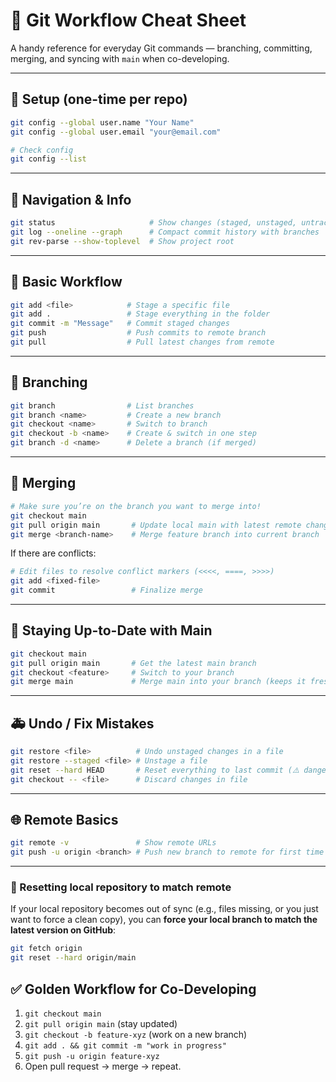 # 🐙 Git Workflow Cheat Sheet

A handy reference for everyday Git commands — branching, committing, merging, and syncing with `main` when co-developing.

---

## 🔧 Setup (one-time per repo)
```bash
git config --global user.name "Your Name"
git config --global user.email "your@email.com"

# Check config
git config --list
```

---

## 📍 Navigation & Info
```bash
git status                     # Show changes (staged, unstaged, untracked)
git log --oneline --graph      # Compact commit history with branches
git rev-parse --show-toplevel  # Show project root
```

---

## 💾 Basic Workflow
```bash
git add <file>            # Stage a specific file
git add .                 # Stage everything in the folder
git commit -m "Message"   # Commit staged changes
git push                  # Push commits to remote branch
git pull                  # Pull latest changes from remote
```

---

## 🌱 Branching
```bash
git branch                # List branches
git branch <name>         # Create a new branch
git checkout <name>       # Switch to branch
git checkout -b <name>    # Create & switch in one step
git branch -d <name>      # Delete a branch (if merged)
```

---

## 🔀 Merging
```bash
# Make sure you’re on the branch you want to merge into!
git checkout main
git pull origin main       # Update local main with latest remote changes
git merge <branch-name>    # Merge feature branch into current branch
```

If there are conflicts:
```bash
# Edit files to resolve conflict markers (<<<<, ====, >>>>)
git add <fixed-file>
git commit                 # Finalize merge
```

---

## 🔄 Staying Up-to-Date with Main
```bash
git checkout main
git pull origin main       # Get the latest main branch
git checkout <feature>     # Switch to your branch
git merge main             # Merge main into your branch (keeps it fresh)
```

---

## 🚑 Undo / Fix Mistakes
```bash
git restore <file>          # Undo unstaged changes in a file
git restore --staged <file> # Unstage a file
git reset --hard HEAD       # Reset everything to last commit (⚠️ dangerous)
git checkout -- <file>      # Discard changes in file
```

---

## 🌐 Remote Basics
```bash
git remote -v               # Show remote URLs
git push -u origin <branch> # Push new branch to remote for first time
```

---

### 🔄 Resetting local repository to match remote

If your local repository becomes out of sync (e.g., files missing, or you just want to force a clean copy), you can **force your local branch to match the latest version on GitHub**:

```bash
git fetch origin
git reset --hard origin/main
```


## ✅ Golden Workflow for Co-Developing
1. `git checkout main`  
2. `git pull origin main` (stay updated)  
3. `git checkout -b feature-xyz` (work on a new branch)  
4. `git add . && git commit -m "work in progress"`  
5. `git push -u origin feature-xyz`  
6. Open pull request → merge → repeat.  

